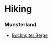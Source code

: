 # Hiking

### Munsterland
 - [Bockholter Berge](https://www.muensterland.com/tourismus/themen/erlebnis-region-muensterland/picknick/picknickplaetze-muensterland/picknickplatz-bockholter-berge/)
